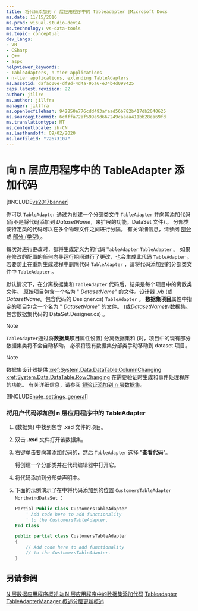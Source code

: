 ```yaml
---
title: 将代码添加到 n 层应用程序中的 Tableadapter |Microsoft Docs
ms.date: 11/15/2016
ms.prod: visual-studio-dev14
ms.technology: vs-data-tools
ms.topic: conceptual
dev_langs:
- VB
- CSharp
- C++
- aspx
helpviewer_keywords:
- TableAdapters, n-tier applications
- n-tier applications, extending TableAdapters
ms.assetid: dafac00e-df9d-4d4a-95a6-e34b4d099425
caps.latest.revision: 22
author: jillre
ms.author: jillfra
manager: jillfra
ms.openlocfilehash: 942850e776cdd493afaad56b782b417db2040625
ms.sourcegitcommit: 6cfffa72af599a9d667249caaaa411bb28ea69fd
ms.translationtype: MT
ms.contentlocale: zh-CN
ms.lasthandoff: 09/02/2020
ms.locfileid: "72673107"
---
```

# <a name="add-code-to-tableadapters-in-n-tier-applications"></a>向 n 层应用程序中的 TableAdapter 添加代码
[!INCLUDE[vs2017banner](../includes/vs2017banner.md)]

你可以 `TableAdapter` 通过为创建一个分部类文件 `TableAdapter` 并向其添加代码 (而不是将代码添加到 *DatasetName*，来扩展的功能。DataSet 文件) 。 分部类使特定类的代码可以在多个物理文件之间进行分隔。 有关详细信息，请参阅 [部分](https://msdn.microsoft.com/library/7adaef80-f435-46e1-970a-269fff63b448) 或 [部分 (类型) ](https://msdn.microsoft.com/library/27320743-a22e-4c7b-b0b3-53afe3607334)。

 每次对进行更改时，都将生成定义为的代码 `TableAdapter` `TableAdapter` 。 如果在修改的配置的任何向导运行期间进行了更改，也会生成此代码 `TableAdapter` 。 若要防止在重新生成过程中删除代码 `TableAdapter` ，请将代码添加到的分部类文件中 `TableAdapter` 。

 默认情况下，在分离数据集和 `TableAdapter` 代码后，结果是每个项目中的离散类文件。 原始项目包含一个名为 " *DatasetName*" 的文件。设计器 .vb (或 *DatasetName*。包含代码的 Designer.cs) `TableAdapter` 。 **数据集项目**属性中指定的项目包含一个名为 " *DatasetName*" 的文件。 (或*DatasetName*的数据集。包含数据集代码的 DataSet.Designer.cs) 。

> [!NOTE]
> `TableAdapter`通过将**数据集项目**属性设置) 分离数据集和 (时，项目中的现有部分数据集类将不会自动移动。 必须将现有数据集分部类手动移动到 dataset 项目。

> [!NOTE]
> 数据集设计器提供 <xref:System.Data.DataTable.ColumnChanging> <xref:System.Data.DataTable.RowChanging> 在需要验证时生成和事件处理程序的功能。 有关详细信息，请参阅 [将验证添加到 n 层数据集](../data-tools/add-validation-to-an-n-tier-dataset.md)。

 [!INCLUDE[note_settings_general](../includes/note-settings-general-md.md)]

### <a name="to-add-user-code-to-a-tableadapter-in-an-n-tier-application"></a>将用户代码添加到 n 层应用程序中的 TableAdapter

1.  (数据集) 中找到包含 .xsd 文件的项目。

2. 双击 **.xsd** 文件打开该数据集。

3. 右键单击要向其添加代码的，然后 `TableAdapter` 选择 "**查看代码**"。

     将创建一个分部类并在代码编辑器中打开它。

4. 将代码添加到分部类声明中。

5. 下面的示例演示了在中将代码添加到的位置 `CustomersTableAdapter` `NorthwindDataSet` ：

    ```vb
    Partial Public Class CustomersTableAdapter
        ' Add code here to add functionality
        ' to the CustomersTableAdapter.
    End Class
    ```

    ```csharp
    public partial class CustomersTableAdapter
    {
        // Add code here to add functionality
        // to the CustomersTableAdapter.
    }
    ```

## <a name="see-also"></a>另请参阅
 [N 层数据应用程序概述](../data-tools/n-tier-data-applications-overview.md)[向 N 层应用程序中的数据集添加代码](../data-tools/add-code-to-datasets-in-n-tier-applications.md) [Tableadapter](https://msdn.microsoft.com/library/09416de9-134c-4dc7-8262-6c8d81e3f364) [TableAdapterManager 概述](https://msdn.microsoft.com/library/33076d42-6b41-491a-ac11-6c6339aea650)[分层更新概述](https://msdn.microsoft.com/library/c4f8e8b9-e4a5-4a02-8462-d03d1e8222d6)
